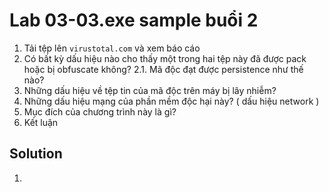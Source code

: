 # Lab 03-03.exe sample buổi 2

1. Tải tệp lên `virustotal.com` và xem báo cáo
2. Có bất kỳ dấu hiệu nào cho thấy một trong hai tệp này đã được pack hoặc bị obfuscate không?
2.1. Mã độc đạt được persistence như thế nào?
3. Những dấu hiệu về tệp tin của mã độc trên máy bị lây nhiễm?
4. Những dấu hiệu mạng của phần mềm độc hại này? ( dấu hiệu network )
5. Mục đích của chương trình này là gì?
6. Kết luận

## Solution
1. 
